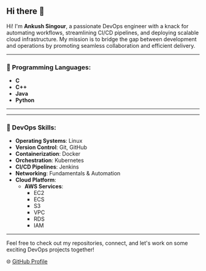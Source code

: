 ## Hi there 👋

Hi! I'm **Ankush Singour**, a passionate DevOps engineer with a knack for automating workflows, streamlining CI/CD pipelines, and deploying scalable cloud infrastructure. My mission is to bridge the gap between development and operations by promoting seamless collaboration and efficient delivery.


---

### 🚀 Programming Languages:

- **C**
- **C++**
- **Java**
- **Python**

---
---

### 🚀 DevOps Skills:

- **Operating Systems**: Linux
- **Version Control**: Git, GitHub
- **Containerization**: Docker
- **Orchestration**: Kubernetes
- **CI/CD Pipelines**: Jenkins
- **Networking**: Fundamentals & Automation
- **Cloud Platform**:
    - **AWS Services**:
        - EC2
        - ECS
        - S3
        - VPC
        - RDS
        - IAM

---

Feel free to check out my repositories, connect, and let's work on some exciting DevOps projects together!

🌐 [GitHub Profile](https://github.com/Ankushsingour)
